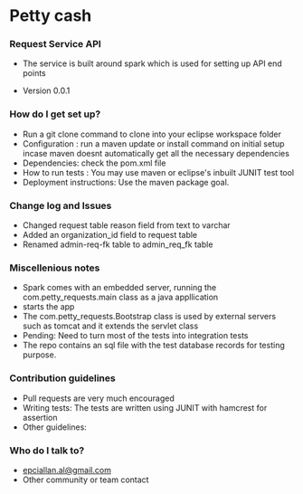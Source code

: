 # Petty cash #

### Request Service API  ###

* The service is built around spark which is used for setting up API end points

* Version 0.0.1

### How do I get set up? ###

* Run a git clone command to clone into your eclipse workspace folder
* Configuration : run a maven update or install command on initial setup incase maven doesnt automatically get all the necessary dependencies
* Dependencies: check the pom.xml file
* How to run tests : You may use maven or eclipse's inbuilt JUNIT test tool
* Deployment instructions: Use the maven package goal.

### Change log and Issues ###

* Changed request table reason field from text to varchar
* Added an organization_id field to request table
* Renamed admin-req-fk table to admin_req_fk table

### Miscellenious notes ###

* Spark comes with an embedded server, running the com.petty_requests.main class as a java appllication 
* starts the app
* The com.petty_requests.Bootstrap class is used by external servers such as tomcat and it extends the servlet class
* Pending: Need to turn most of the tests into integration tests
* The repo contains an sql file with the test database records for testing purpose.



### Contribution guidelines ###

* Pull requests are very much encouraged
* Writing tests: The tests are written using JUNIT with hamcrest for assertion
* Other guidelines:


### Who do I talk to? ###

* epciallan.al@gmail.com
* Other community or team contact